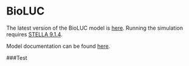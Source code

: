 BioLUC
======

The latest version of the BioLUC model is [here](https://github.com/NREL/bioluc/tree/master/models/luc-2).  Running the simulation requires [STELLA 9.1.4](http://www.iseesystems.com/softwares/Education/StellaSoftware.aspx).

Model documentation can be found [here](https://github.com/NREL/bioluc/tree/master/documents).

###Test
